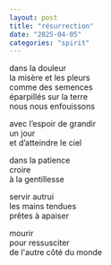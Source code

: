 ```yaml
---
layout: post
title: "résurrection"
date: "2025-04-05"
categories: "spirit"
---
```


dans la douleur  
la misère et les pleurs  
comme des semences  
éparpillés sur la terre  
nous nous enfouissons  

avec l’espoir de grandir  
un jour  
et d’atteindre le ciel  

dans la patience  
croire  
à la gentillesse  

servir autrui  
les mains tendues  
prêtes à apaiser  

mourir  
pour ressusciter  
de l'autre côté du monde  
